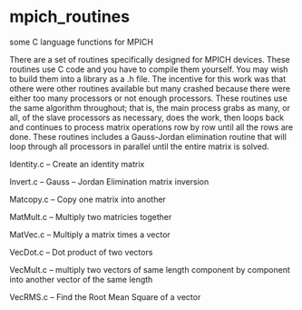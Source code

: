 # mpich_routines
some C language functions for MPICH

There are a set of routines specifically designed for MPICH devices. These routines use C code and you have to compile them yourself. You may wish to build them into a library as a .h file. The incentive for this work was that othere were other routines available but many crashed because there were either too many processors or not enough processors. These routines use the same algorithm throughout; that is, the main process grabs as many, or all, of the slave processors as necessary, does the work, then loops back and continues to process matrix operations row by row until all the rows are done. 
These routines includes a Gauss-Jordan elimination routine that will loop through all processors in parallel until the entire matrix is solved.

Identity.c – Create an identity matrix

Invert.c – Gauss – Jordan Elimination matrix inversion

Matcopy.c – Copy one matrix into another

MatMult.c – Multiply two matricies together

MatVec.c – Multiply a matrix times a vector

VecDot.c – Dot product of two vectors

VecMult.c – multiply two vectors of same length component by component into another vector of the same length

VecRMS.c – Find the Root Mean Square of a vector

